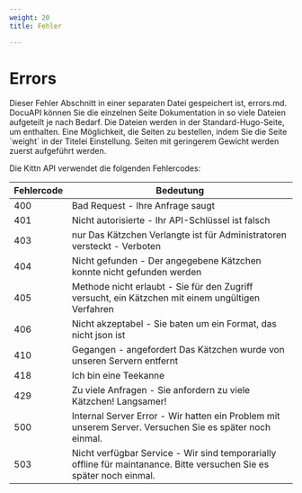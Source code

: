 ```yaml
---
weight: 20
title: Fehler

---
```


# Errors

<aside class = "notice"> Dieser Fehler Abschnitt in einer separaten Datei gespeichert ist, errors.md. DocuAPI können Sie die einzelnen Seite Dokumentation in so viele Dateien aufgeteilt je nach Bedarf. Die Dateien werden in der Standard-Hugo-Seite, um enthalten. Eine Möglichkeit, die Seiten zu bestellen, indem Sie die Seite `weight` in der Titelei Einstellung. Seiten mit geringerem Gewicht werden zuerst aufgeführt werden. </aside>

Die Kittn API verwendet die folgenden Fehlercodes:


Fehlercode | Bedeutung
---------- | -------
400 | Bad Request - Ihre Anfrage saugt
401 | Nicht autorisierte - Ihr API-Schlüssel ist falsch
403 | nur Das Kätzchen Verlangte ist für Administratoren versteckt - Verboten
404 | Nicht gefunden - Der angegebene Kätzchen konnte nicht gefunden werden
405 | Methode nicht erlaubt - Sie für den Zugriff versucht, ein Kätzchen mit einem ungültigen Verfahren
406 | Nicht akzeptabel - Sie baten um ein Format, das nicht json ist
410 | Gegangen - angefordert Das Kätzchen wurde von unseren Servern entfernt
418 | Ich bin eine Teekanne
429 | Zu viele Anfragen - Sie anfordern zu viele Kätzchen! Langsamer!
500 | Internal Server Error - Wir hatten ein Problem mit unserem Server. Versuchen Sie es später noch einmal.
503 | Nicht verfügbar Service - Wir sind temporarially offline für maintanance. Bitte versuchen Sie es später noch einmal.
